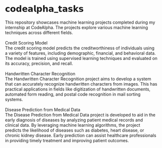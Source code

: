 # 𝗰𝗼𝗱𝗲𝗮𝗹𝗽𝗵𝗮_𝘁𝗮𝘀𝗸𝘀
This repository showcases machine learning projects completed during my internship at CodeAlpha. The projects explore various machine learning techniques across different fields.<br><br>
Credit Scoring Model<br>
The credit scoring model predicts the creditworthiness of individuals using a variety of features, including demographic, financial, and behavioral data. The model is trained using supervised learning techniques and evaluated on its accuracy, precision, and recall.<br><br>
Handwritten Character Recognition<br>
The Handwritten Character Recognition project aims to develop a system that can accurately recognize handwritten characters from images. This has practical applications in fields like digitization of handwritten documents, automated form reading, and postal code recognition in mail sorting systems.<br><br>
Disease Prediction from Medical Data<br>
The Disease Prediction from Medical Data project is developed to aid in the early diagnosis of diseases by analyzing patient medical records and clinical data. By leveraging machine learning algorithms, the project predicts the likelihood of diseases such as diabetes, heart disease, or chronic kidney disease. Early prediction can assist healthcare professionals in providing timely treatment and improving patient outcomes.
